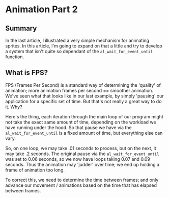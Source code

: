 # Animation Part 2

## Summary

In the last article, I illustrated a very simple mechanism for animating sprites. In this article, I'm going to expand on that a little and try to develop a system that isn't quite so dependant of the `al_wait_for_event_until` function.

## What is FPS?

FPS (Frames Per Second) is a standard way of determining the 'quality' of animation; more animation frames per second == smoother animation. We've seen what that looks like in our last example, by simply 'pausing' our application for a specific set of time. But that's not really a great way to do it. Why?

Here's the thing, each iteration through the main loop of our program might not take the exact same amount of time, depending on the workload we have running under the hood. So that pause we have via the `al_wait_for_event_until` is a fixed amount of time, but everything else can vary.

So, on one loop, we may take .01 seconds to process, but on the next, it may take .2 seconds. The original pause via the `al_wait_for_event_until` was set to 0.06 seconds, so we now have loops taking 0.07 and 0.09 seconds. Thus the animation may 'judder' over time; we end up holding a frame of animation too long.

To correct this, we need to determine the time between frames; and only advance our movement / animations based on the time that has elapsed between frames.
